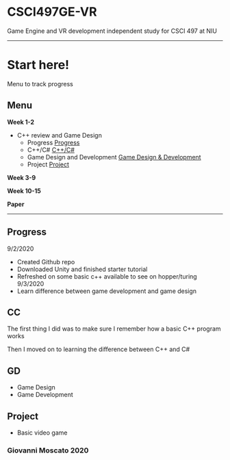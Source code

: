 # CSCI497GE-VR
Game Engine and VR development independent study for CSCI 497 at NIU

***********************************************************************************************************************************************

# Start here!
Menu to track progress

## Menu
**Week 1-2**
- C++ review and Game Design 
  - Progress [Progress](#Progress)
  - C++/C#  [C++/C#](#CC)
  - Game Design and Development [Game Design & Development](#GD)
  - Project [Project](#Project)

**Week 3-9**


**Week 10-15**


**Paper**

 
 
 
 
***********************************************************************************************************************************************
 
## Progress

9/2/2020
  * Created Github repo
  * Downloaded Unity and finished starter tutorial
  * Refreshed on some basic c++ available to see on hopper/turing
9/3/2020
  * Learn difference between game development and game design
  
## CC

The first thing I did was to make sure I remember how a basic C++ program works

Then I moved on to learning the difference between C++ and C#


 
## GD
* Game Design
* Game Development

## Project
* Basic video game
 



### Giovanni Moscato 2020
